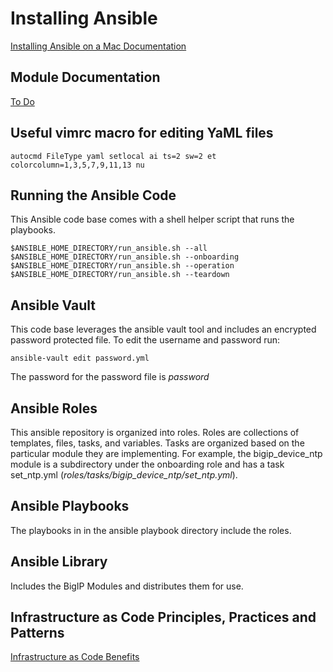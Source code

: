 # Installing Ansible

[Installing Ansible on a Mac Documentation](docs/INSTALL.md)

## Module Documentation

[To Do](docs/MODULES.md)

## Useful vimrc macro for editing YaML files
```
autocmd FileType yaml setlocal ai ts=2 sw=2 et colorcolumn=1,3,5,7,9,11,13 nu
```

## Running the Ansible Code
This Ansible code base comes with a shell helper script that runs the playbooks. 
```
$ANSIBLE_HOME_DIRECTORY/run_ansible.sh --all
$ANSIBLE_HOME_DIRECTORY/run_ansible.sh --onboarding
$ANSIBLE_HOME_DIRECTORY/run_ansible.sh --operation
$ANSIBLE_HOME_DIRECTORY/run_ansible.sh --teardown
```

## Ansible Vault
This code base leverages the ansible vault tool and includes an encrypted password protected file. 
To edit the username and password run:
```
ansible-vault edit password.yml
```
The password for the password file is *password*

## Ansible Roles
This ansible repository is organized into roles. Roles are collections of templates, files, tasks,
and variables. Tasks are organized based on the particular module they are implementing. For example,
the bigip_device_ntp module is a subdirectory under the onboarding role and has a task 
set_ntp.yml (*roles/tasks/bigip_device_ntp/set_ntp.yml*).

## Ansible Playbooks
The playbooks in in the ansible playbook directory include the roles.

## Ansible Library
Includes the BigIP Modules and distributes them for use. 

## Infrastructure as Code Principles, Practices and Patterns
[Infrastructure as Code Benefits](docs/IAC.md)
